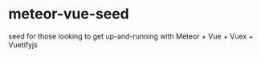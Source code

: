 # meteor-vue-seed
seed for those looking to get up-and-running with Meteor + Vue + Vuex + Vuetifyjs
